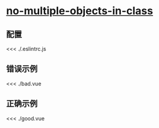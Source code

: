 # [no-multiple-objects-in-class](https://eslint.vuejs.org/rules/no-multiple-objects-in-class.html)

## 配置

<<< ./.eslintrc.js

## 错误示例

<<< ./bad.vue

## 正确示例

<<< ./good.vue
